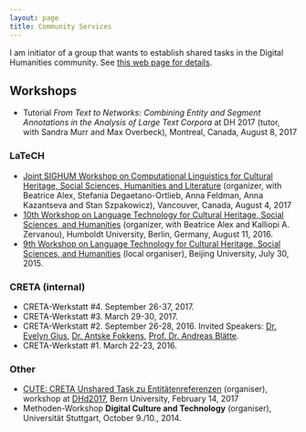 ```yaml
---
layout: page
title: Community Services
---
```


I am initiator of a group that wants to establish shared tasks in the Digital Humanities community. See [this web page for details](https://sharedtasksinthedh.github.io).

## Workshops

- Tutorial *From Text to Networks: Combining Entity and Segment Annotations in the Analysis of Large Text Corpora* at DH 2017 (tutor, with Sandra Murr and Max Overbeck), Montreal, Canada, August 8, 2017

### LaTeCH

- [Joint SIGHUM Workshop on Computational Linguistics for Cultural Heritage, Social Sciences, Humanities and Literature](https://sighum.wordpress.com/events/latech-clfl-2017/) (organizer, with Beatrice Alex, Stefania Degaetano-Ortlieb, Anna Feldman, Anna Kazantseva and Stan Szpakowicz), Vancouver, Canada, August 4, 2017
- [10th Workshop on Language Technology for Cultural Heritage, Social Sciences, and Humanities](https://sighum.wordpress.com/events/latech-2016/) (organizer, with Beatrice Alex and Kalliopi A. Zervanou), Humboldt University, Berlin, Germany, August 11, 2016.
- [9th Workshop on Language Technology for Cultural Heritage, Social Sciences, and Humanities](https://sighum.wordpress.com/events/latech-2015/) (local organiser), Beijing University, July 30, 2015.


### CRETA (internal)

- CRETA-Werkstatt #4. September 26-37, 2017.
- CRETA-Werkstatt #3. March 29-30, 2017.
- CRETA-Werkstatt #2. September 26-28, 2016. Invited Speakers: [Dr. Evelyn Gius](https://www.slm.uni-hamburg.de/germanistik/personen/gius.html), [Dr. Antske Fokkens](http://wordpress.let.vupr.nl/antske/), [Prof. Dr. Andreas Blätte](https://www.uni-due.de/politik/blaette.php).
- CRETA-Werkstatt #1. March 22-23, 2016.

### Other

- [CUTE: CRETA Unshared Task zu Entitätenreferenzen](http://www.creta.uni-stuttgart.de/index.php/en/cute/) (organiser), workshop at [DHd2017](http://www.dhd2017.ch), Bern University, February 14, 2017
- Methoden-Workshop **Digital Culture and Technology** (organiser), Universität Stuttgart, October 9./10., 2014.

